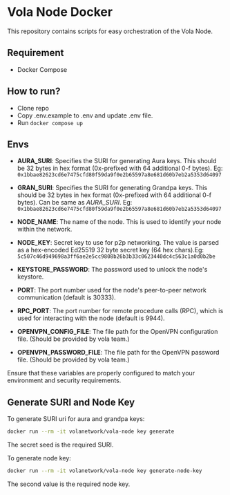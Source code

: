 # Vola Node Docker

This repository contains scripts for easy orchestration of the Vola Node.

## Requirement

- Docker Compose

## How to run?

- Clone repo
- Copy .env.example to .env and update .env file.
- Run `docker compose up`

## Envs

- **AURA_SURI**: Specifies the SURI for generating Aura keys. This should be 32 bytes in hex format (0x-prefixed with 64 additional 0-f bytes). Eg: `0x1bbae82623cd6e7475cfd80f59da9f0e2b65597a8e681d60b7eb2a5353d64097`

- **GRAN_SURI**: Specifies the SURI for generating Grandpa keys. This should be 32 bytes in hex format (0x-prefixed with 64 additional 0-f bytes). Can be same as _AURA_SURI_. Eg: `0x1bbae82623cd6e7475cfd80f59da9f0e2b65597a8e681d60b7eb2a5353d64097`

- **NODE_NAME**: The name of the node. This is used to identify your node within the network.

- **NODE_KEY**: Secret key to use for p2p networking. The value is parsed as a hex-encoded Ed25519 32 byte secret key (64 hex chars).Eg: `5c507c46d949698a3ff6ae2e5cc9808b26b3b33c0623440dc4c563c1a0d0b2be`

- **KEYSTORE_PASSWORD**: The password used to unlock the node's keystore.

- **PORT**: The port number used for the node's peer-to-peer network communication (default is 30333).

- **RPC_PORT**: The port number for remote procedure calls (RPC), which is used for interacting with the node (default is 9944).

- **OPENVPN_CONFIG_FILE**: The file path for the OpenVPN configuration file. (Should be provided by vola team.)

- **OPENVPN_PASSWORD_FILE**: The file path for the OpenVPN password file. (Should be provided by vola team.)

Ensure that these variables are properly configured to match your environment and security requirements.

## Generate SURI and Node Key

To generate SURI uri for aura and grandpa keys:

```bash
docker run --rm -it volanetwork/vola-node key generate
```

The secret seed is the required SURI.

To generate node key:

```bash
docker run --rm -it volanetwork/vola-node key generate-node-key
```

The second value is the required node key.
